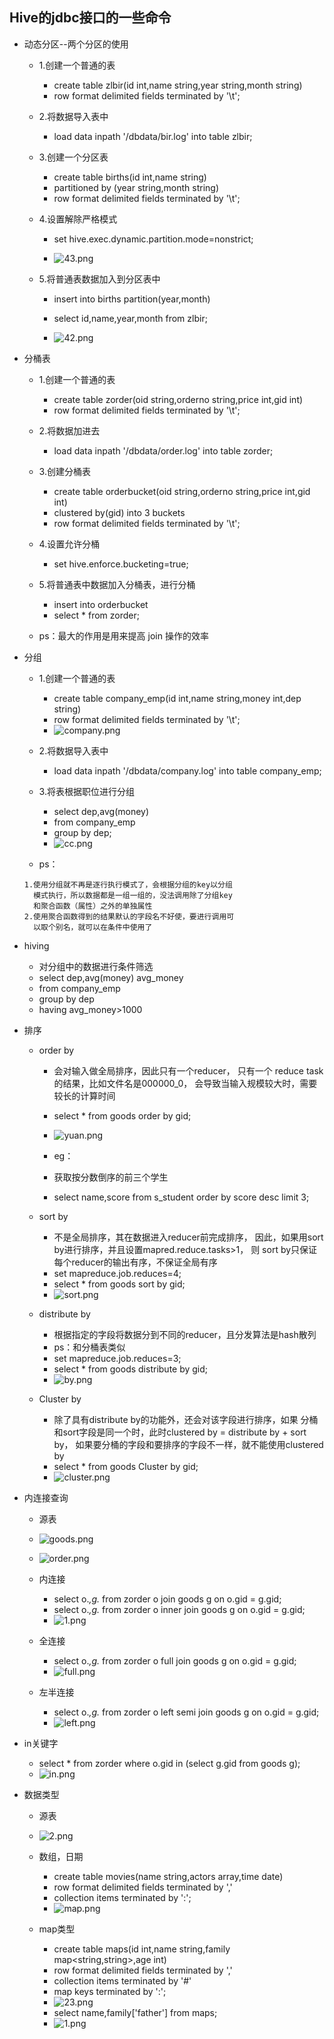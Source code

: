 ## Hive的jdbc接口的一些命令
* 动态分区--两个分区的使用

	* 1.创建一个普通的表
		* create table zlbir(id int,name string,year string,month string)
		* row format delimited fields terminated by '\t';

	* 2.将数据导入表中
		* load data inpath '/dbdata/bir.log' into table zlbir;

	* 3.创建一个分区表
		* create table births(id int,name string)
		* partitioned by (year string,month string)
		* row format delimited fields terminated by '\t';

	* 4.设置解除严格模式
		* set hive.exec.dynamic.partition.mode=nonstrict;

		* ![43.png](https://upload-images.jianshu.io/upload_images/14467401-2aadd9b7bd6f54d2.png?imageMogr2/auto-orient/strip%7CimageView2/2/w/1240)

	* 5.将普通表数据加入到分区表中
		* insert into births partition(year,month)
		* select id,name,year,month from zlbir;

		* ![42.png](https://upload-images.jianshu.io/upload_images/14467401-ac4fc16bde9dcdcf.png?imageMogr2/auto-orient/strip%7CimageView2/2/w/1240)
* 分桶表

	* 1.创建一个普通的表
		* create table zorder(oid string,orderno string,price int,gid int)
		* row format delimited fields terminated by '\t';

	* 2.将数据加进去
		* load data inpath '/dbdata/order.log' into table zorder;

	* 3.创建分桶表
		* create table orderbucket(oid string,orderno string,price int,gid int)
		* clustered by(gid) into 3 buckets
		* row format delimited fields terminated by '\t';

	* 4.设置允许分桶
		* set hive.enforce.bucketing=true;

	* 5.将普通表中数据加入分桶表，进行分桶
		* insert into orderbucket
		* select * from zorder;
	* ps：最大的作用是用来提高 join 操作的效率	
* 分组
	* 1.创建一个普通的表
		* create table company_emp(id int,name string,money int,dep string)
		* row format delimited fields terminated by '\t';
		* ![company.png](https://upload-images.jianshu.io/upload_images/14467401-45f7d9c1e9fde0a5.png?imageMogr2/auto-orient/strip%7CimageView2/2/w/1240)

	* 2.将数据导入表中
		* load data inpath '/dbdata/company.log' into table company_emp;

	* 3.将表根据职位进行分组
		* select dep,avg(money)
		* from company_emp
		* group by dep;
		* ![cc.png](https://upload-images.jianshu.io/upload_images/14467401-3c3fd3cacdc6f92a.png?imageMogr2/auto-orient/strip%7CimageView2/2/w/1240)
	* ps：
	```
	1.使用分组就不再是逐行执行模式了，会根据分组的key以分组
	  模式执行，所以数据都是一组一组的，没法调用除了分组key
	  和聚合函数（属性）之外的单独属性
	2.使用聚合函数得到的结果默认的字段名不好使，要进行调用可
	  以取个别名，就可以在条件中使用了
	```
* hiving
	* 对分组中的数据进行条件筛选
	* select dep,avg(money) avg_money
	* from company_emp
	* group by dep
	* having avg_money>1000
* 排序

	* order by
		* 会对输入做全局排序，因此只有一个reducer，
		  只有一个 reduce task的结果，比如文件名是000000_0，
		  会导致当输入规模较大时，需要较长的计算时间
		* select * from goods order by gid;  
		* ![yuan.png](https://upload-images.jianshu.io/upload_images/14467401-2a552a6bbb7099c7.png?imageMogr2/auto-orient/strip%7CimageView2/2/w/1240)
		* eg：
		
		* 获取按分数倒序的前三个学生
	    * select name,score from s_student order by score desc limit 3;
		
	* sort by
		* 不是全局排序，其在数据进入reducer前完成排序，
	      因此，如果用sort by进行排序，并且设置mapred.reduce.tasks>1，
		  则 sort by只保证每个reducer的输出有序，不保证全局有序
		* set mapreduce.job.reduces=4;
		* select * from goods sort by gid;
		* ![sort.png](https://upload-images.jianshu.io/upload_images/14467401-a18da11885a2d51c.png?imageMogr2/auto-orient/strip%7CimageView2/2/w/1240)
	* distribute by
		* 根据指定的字段将数据分到不同的reducer，且分发算法是hash散列
		* ps：和分桶表类似
		* set mapreduce.job.reduces=3;
		* select * from goods distribute by gid;
		* ![by.png](https://upload-images.jianshu.io/upload_images/14467401-6325681c4f2f1ebe.png?imageMogr2/auto-orient/strip%7CimageView2/2/w/1240)
	* Cluster by
		* 除了具有distribute by的功能外，还会对该字段进行排序，如果
		  分桶和sort字段是同一个时，此时clustered by = distribute by + sort by，
		  如果要分桶的字段和要排序的字段不一样，就不能使用clustered by
		* select * from goods Cluster by gid;
		* ![cluster.png](https://upload-images.jianshu.io/upload_images/14467401-0ede4412037ba155.png?imageMogr2/auto-orient/strip%7CimageView2/2/w/1240)
* 内连接查询
	* 源表
	* ![goods.png](https://upload-images.jianshu.io/upload_images/14467401-21b20480663aee90.png?imageMogr2/auto-orient/strip%7CimageView2/2/w/1240)

	* ![order.png](https://upload-images.jianshu.io/upload_images/14467401-cca5580e9631074a.png?imageMogr2/auto-orient/strip%7CimageView2/2/w/1240)
	* 内连接
		* select o.*,g.* from zorder o join goods g on o.gid = g.gid;
		* select o.*,g.* from zorder o inner join goods g on o.gid = g.gid;
		* ![1.png](https://upload-images.jianshu.io/upload_images/14467401-ed98e9b22a6f8f63.png?imageMogr2/auto-orient/strip%7CimageView2/2/w/1240)

	* 全连接
		* select o.*,g.* from zorder o full join goods g on o.gid = g.gid;
		* ![full.png](https://upload-images.jianshu.io/upload_images/14467401-eba12300508af43e.png?imageMogr2/auto-orient/strip%7CimageView2/2/w/1240)
	* 左半连接
		* select o.*,g.* from zorder o left semi join goods g on o.gid = g.gid;
		* ![left.png](https://upload-images.jianshu.io/upload_images/14467401-6b4c6df18e789d3c.png?imageMogr2/auto-orient/strip%7CimageView2/2/w/1240)
* in关键字
	* select * from zorder where o.gid in (select g.gid from goods g);
	* ![in.png](https://upload-images.jianshu.io/upload_images/14467401-45cc51776f004b5e.png?imageMogr2/auto-orient/strip%7CimageView2/2/w/1240)
* 数据类型
	* 源表
	* ![2.png](https://upload-images.jianshu.io/upload_images/14467401-5eaf6a2159dbe258.png?imageMogr2/auto-orient/strip%7CimageView2/2/w/1240)

	* 数组，日期
		* create table movies(name string,actors array<string>,time date)
		* row format delimited fields terminated by ','
		* collection items terminated by ':';
		* ![map.png](https://upload-images.jianshu.io/upload_images/14467401-32eced0e7365be24.png?imageMogr2/auto-orient/strip%7CimageView2/2/w/1240)
	* map类型
		* create table maps(id int,name string,family map<string,string>,age int)
		* row format delimited fields terminated by ','
		* collection items terminated by '#'
		* map keys terminated by ':';
		* ![23.png](https://upload-images.jianshu.io/upload_images/14467401-d7184cc724e123fe.png?imageMogr2/auto-orient/strip%7CimageView2/2/w/1240)
		* select name,family['father'] from maps;
		* ![1.png](https://upload-images.jianshu.io/upload_images/14467401-a6a545dae4c3468a.png?imageMogr2/auto-orient/strip%7CimageView2/2/w/1240)




















